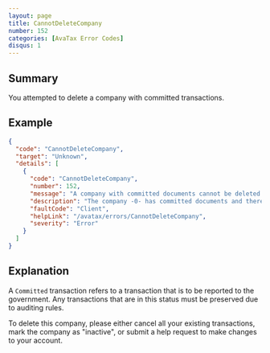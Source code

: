 ```yaml
---
layout: page
title: CannotDeleteCompany
number: 152
categories: [AvaTax Error Codes]
disqus: 1
---
```


## Summary

You attempted to delete a company with committed transactions.

## Example

```json
{
  "code": "CannotDeleteCompany",
  "target": "Unknown",
  "details": [
    {
      "code": "CannotDeleteCompany",
      "number": 152,
      "message": "A company with committed documents cannot be deleted.",
      "description": "The company -0- has committed documents and therefore cannot be deleted.  Void any committed documents and try again.",
      "faultCode": "Client",
      "helpLink": "/avatax/errors/CannotDeleteCompany",
      "severity": "Error"
    }
  ]
}
```

## Explanation

A `Committed` transaction refers to a transaction that is to be reported to the government.  Any transactions that are in this status must be preserved due to auditing rules.

To delete this company, please either cancel all your existing transactions, mark the company as "inactive", or submit a help request to make changes to your account.
